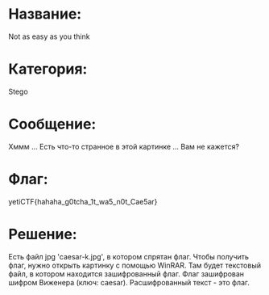# Название: 
Not as easy as you think
# Категория: 
Stego
# Сообщение: 
Хммм ... Есть что-то странное в этой картинке ... Вам не кажется?
# Флаг: 
yetiCTF{hahaha_g0tcha_1t_wa5_n0t_Cae5ar}
# Решение: 
Есть файл jpg 'caesar-k.jpg', в котором спрятан флаг. Чтобы получить флаг, нужно открыть картинку с помощью WinRAR. Там будет текстовый файл, в котором находится зашифрованный флаг. Флаг зашифрован шифром Виженера (ключ: caesar). Расшифрованный текст - это флаг.
